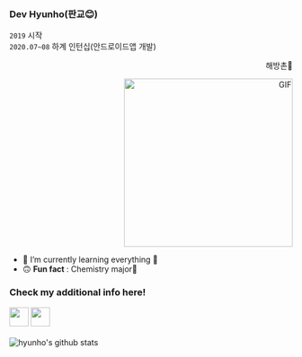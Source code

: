 ### Dev Hyunho(판교😊)

`2019` 시작
<br />
`2020.07~08` 하계 인턴십(안드로이드앱 개발)
<br /> 
<div align="right">
<p>해방촌🌆</p>
<img alt="GIF" src="https://66.media.tumblr.com/aa5907bb108e1ff1dcebdc3fb3bd78db/6e3ea4fafb8eedc9-98/s1280x1920/553f7c0eca815f5e20e57dbea12031191e6eb669.jpg"  height="300" />
</div>


- 🌱 I’m currently learning everything 🤣
- 🙃 __Fun fact__ : Chemistry major🧪




### Check my additional info here!

<div align="left">
    <a target="_blank" href="https://github.com/hyunolike"><img src="https://postfiles.pstatic.net/MjAxOTEyMjRfMjA2/MDAxNTc3MTkyNjQxMTE2.gKbaF34cMk4H7gGeNL6OO6ARFXgrxra1iSvn3DRFzAMg.TWVLm42SKE4yDn_eMTaU9BGEnU2YSbEV0pf8bHM0UjEg.PNG.occidere/GitHub-Mark-120px-plus.png?type=w773" width="34"></a>
    <a target="_blank" href="https://gitlab.com/hyunolike"><img src="https://res.cloudinary.com/dgggcrkxq/image/upload/v1566913837/noticon/xbgvzmnv8flg8wcbtr3w.png" width="34"></a>
</div>



<br/>

<img align="left" src="https://github-readme-stats.vercel.app/api?username=hyunolike&show_icons=true&include_all_commits=true&theme=ayu-mirage" alt="hyunho's github stats" />



<br/>

<br/>
<br/>





<!--
**hyunolike/hyunolike** is a ✨ _special_ ✨ repository because its `README.md` (this file) appears on your GitHub profile.
<img align="left" src="https://github-readme-stats.vercel.app/api/top-langs/?username=hyunolike&layout=compact&theme=radical" />
`👇 Click My Repos`

Here are some ideas to get you started:

- 🔭 I’m currently working on ...
- 🌱 I’m currently learning ...
- 👯 I’m looking to collaborate on ...
- 🤔 I’m looking for help with ...
- 💬 Ask me about ...
- 📫 How to reach me: ...
- 😄 Pronouns: ...
- ⚡ Fun fact: ...
-->
